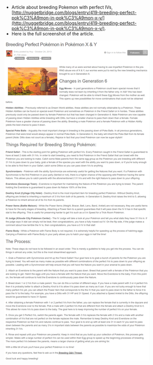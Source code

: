 ﻿* Article about breeding Pokemon with perfect IVs, [http://nuggetbridge.com/blogs/entry/419-breeding-perfect-pok%C3%A9mon-in-pok%C3%A9mon-x-y/](http://nuggetbridge.com/blogs/entry/419-breeding-perfect-pok%C3%A9mon-in-pok%C3%A9mon-x-y/).
* Here is the full screenshot of the article.

![./20161006-2255-cet-tutorial-breeding-pokemon-xy-1.png](./20161006-2255-cet-tutorial-breeding-pokemon-xy-1.png)